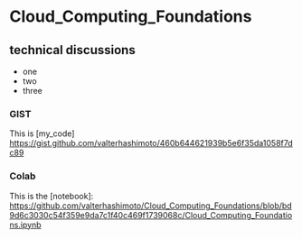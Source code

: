# Cloud_Computing_Foundations

## technical discussions

* one
* two
* three

### GIST
This is [my_code] https://gist.github.com/valterhashimoto/460b644621939b5e6f35da1058f7dc89

### Colab

This is the [notebook]: https://github.com/valterhashimoto/Cloud_Computing_Foundations/blob/bd9d6c3030c54f359e9da7c1f40c469f1739068c/Cloud_Computing_Foundations.ipynb

